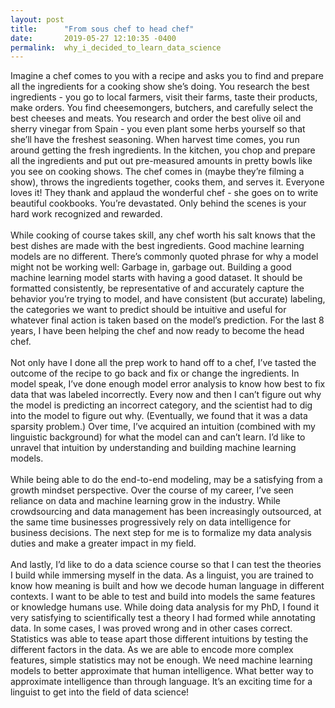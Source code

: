 ```yaml
---
layout: post
title:      "From sous chef to head chef"
date:       2019-05-27 12:10:35 -0400
permalink:  why_i_decided_to_learn_data_science
---
```


Imagine a chef comes to you with a recipe and asks you to find and prepare all the ingredients for a cooking show she’s doing. You research the best ingredients - you go to local farmers, visit their farms, taste their products, make orders. You find cheesemongers, butchers, and carefully select the best cheeses and meats. You research and order the best olive oil and sherry vinegar from Spain - you even plant some herbs yourself so that she’ll have the freshest seasoning. When harvest time comes, you run around getting the fresh ingredients. In the kitchen, you chop and prepare all the ingredients and put out pre-measured amounts in pretty bowls like you see on cooking shows. The chef comes in (maybe they’re filming a show), throws the ingredients together, cooks them, and serves it. Everyone loves it! They thank and applaud the wonderful chef - she goes on to write beautiful cookbooks. You’re devastated. Only behind the scenes is your hard work recognized and rewarded. <br/>
<br/>
While cooking of course takes skill, any chef worth his salt knows that the best dishes are made with the best ingredients. Good machine learning models are no different. There’s commonly quoted phrase for why  a model might not be working well:  Garbage in, garbage out.  Building a good machine learning model starts with having a good dataset. It should be formatted consistently, be representative of and accurately capture the behavior you’re trying to model, and have consistent (but accurate) labeling, the categories we want to predict should be intuitive and useful for whatever final action is taken based on the model’s prediction. For the last 8 years, I have been helping the chef and now ready to become the head chef. <br/>
<br/>
Not only have I done all the prep work to hand off to a chef, I’ve tasted the outcome of the recipe to go back and fix or change the ingredients. In model speak, I’ve done enough model error analysis to know how best to fix data that was labeled incorrectly. Every now and then I can’t figure out why the model is predicting an incorrect category, and the scientist had to dig into the model to figure out why. (Eventually, we found that it was a data sparsity problem.)  Over time, I’ve acquired an intuition (combined with my linguistic background) for what the model can and can’t learn. I’d like to unravel that intuition by understanding and building machine learning models. <br>
<br/>
While being able to do the end-to-end modeling, may be a satisfying from a growth mindset perspective.  Over the course of my career, I’ve seen reliance on data and machine learning grow in the industry. While crowdsourcing and data management has been increasingly outsourced, at the same time businesses progressively rely on data intelligence for business decisions. The next step for me is to formalize my data analysis duties and make a greater impact in my field.<br/>
<br/>
And lastly, I’d like to do a data science course so that I can test the theories I build while immersing myself in the data.  As a linguist, you are trained to know how meaning is built and how we decode human language in different contexts. I want to be able to test and build into models the same features or knowledge humans use. While doing data analysis for my PhD, I found it very satisfying to scientifically test a theory I had formed while annotating data. In some cases, I was proved wrong and in other cases correct. Statistics was able to tease apart those different intuitions by testing the different factors in the data. As we are able to encode more complex features, simple statistics may not be enough.  We need machine learning models to better approximate that human intelligence. What better way to approximate intelligence than through language. It’s an exciting time for a linguist to get into the field of data science! 

